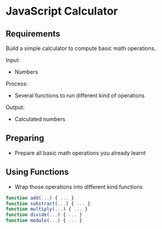 # JavaScript Calculator

## Requirements

Build a simple calculator to compute basic math operations.

Input:

- Numbers

Process:

- Several functions to run different kind of operations

Output:

- Calculated numbers

## Preparing

- Prepare all basic math operations you already learnt

## Using Functions

- Wrap those operations into different kind functions

```js
function add(...) { ... }
function substract(...) { ... }
function multiply(...) { ... }
function divide(...) { ... }
function modulo(...) { ... }
```
